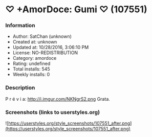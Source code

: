 # ♡ +AmorDoce: Gumi ♡ (107551)

### Information
- Author: SatChan (unknown)
- Created at: unknown
- Updated at: 10/28/2016, 3:06:10 PM
- License: NO-REDISTRIBUTION
- Category: amordoce
- Rating: undefined
- Total installs: 545
- Weekly installs: 0


### Description
P r é v i a: http://i.imgur.com/NKNgrS2.png
Grata.


### Screenshots (links to userstyles.org)
![https://userstyles.org/style_screenshots/107551_after.png](https://userstyles.org/style_screenshots/107551_after.png)


